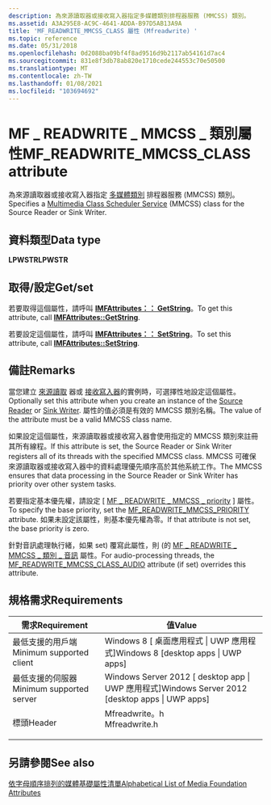 ```yaml
---
description: 為來源讀取器或接收寫入器指定多媒體類別排程器服務 (MMCSS) 類別。
ms.assetid: A3A295E8-AC9C-4641-ADDA-B97D5AB13A9A
title: 'MF_READWRITE_MMCSS_CLASS 屬性 (Mfreadwrite) '
ms.topic: reference
ms.date: 05/31/2018
ms.openlocfilehash: 0d2088ba09bf4f8ad9516d9b2117ab54161d7ac4
ms.sourcegitcommit: 831e8f3db78ab820e1710cede244553c70e50500
ms.translationtype: MT
ms.contentlocale: zh-TW
ms.lasthandoff: 01/08/2021
ms.locfileid: "103694692"
---
```

# <a name="mf_readwrite_mmcss_class-attribute"></a><span data-ttu-id="ca6be-103">MF \_ READWRITE \_ MMCSS \_ 類別屬性</span><span class="sxs-lookup"><span data-stu-id="ca6be-103">MF\_READWRITE\_MMCSS\_CLASS attribute</span></span>

<span data-ttu-id="ca6be-104">為來源讀取器或接收寫入器指定 [多媒體類別](../procthread/multimedia-class-scheduler-service.md) 排程器服務 (MMCSS) 類別。</span><span class="sxs-lookup"><span data-stu-id="ca6be-104">Specifies a [Multimedia Class Scheduler Service](../procthread/multimedia-class-scheduler-service.md) (MMCSS) class for the Source Reader or Sink Writer.</span></span>

## <a name="data-type"></a><span data-ttu-id="ca6be-105">資料類型</span><span class="sxs-lookup"><span data-stu-id="ca6be-105">Data type</span></span>

<span data-ttu-id="ca6be-106">**LPWSTR**</span><span class="sxs-lookup"><span data-stu-id="ca6be-106">**LPWSTR**</span></span>

## <a name="getset"></a><span data-ttu-id="ca6be-107">取得/設定</span><span class="sxs-lookup"><span data-stu-id="ca6be-107">Get/set</span></span>

<span data-ttu-id="ca6be-108">若要取得這個屬性，請呼叫 [**IMFAttributes：： GetString**](/windows/desktop/api/mfobjects/nf-mfobjects-imfattributes-getstring)。</span><span class="sxs-lookup"><span data-stu-id="ca6be-108">To get this attribute, call [**IMFAttributes::GetString**](/windows/desktop/api/mfobjects/nf-mfobjects-imfattributes-getstring).</span></span>

<span data-ttu-id="ca6be-109">若要設定這個屬性，請呼叫 [**IMFAttributes：： SetString**](/windows/desktop/api/mfobjects/nf-mfobjects-imfattributes-setstring)。</span><span class="sxs-lookup"><span data-stu-id="ca6be-109">To set this attribute, call [**IMFAttributes::SetString**](/windows/desktop/api/mfobjects/nf-mfobjects-imfattributes-setstring).</span></span>

## <a name="remarks"></a><span data-ttu-id="ca6be-110">備註</span><span class="sxs-lookup"><span data-stu-id="ca6be-110">Remarks</span></span>

<span data-ttu-id="ca6be-111">當您建立 [來源讀取](source-reader.md) 器或 [接收寫入器](sink-writer.md)的實例時，可選擇性地設定這個屬性。</span><span class="sxs-lookup"><span data-stu-id="ca6be-111">Optionally set this attribute when you create an instance of the [Source Reader](source-reader.md) or [Sink Writer](sink-writer.md).</span></span> <span data-ttu-id="ca6be-112">屬性的值必須是有效的 MMCSS 類別名稱。</span><span class="sxs-lookup"><span data-stu-id="ca6be-112">The value of the attribute must be a valid MMCSS class name.</span></span>

<span data-ttu-id="ca6be-113">如果設定這個屬性，來源讀取器或接收寫入器會使用指定的 MMCSS 類別來註冊其所有線程。</span><span class="sxs-lookup"><span data-stu-id="ca6be-113">If this attribute is set, the Source Reader or Sink Writer registers all of its threads with the specified MMCSS class.</span></span> <span data-ttu-id="ca6be-114">MMCSS 可確保來源讀取器或接收寫入器中的資料處理優先順序高於其他系統工作。</span><span class="sxs-lookup"><span data-stu-id="ca6be-114">The MMCSS ensures that data processing in the Source Reader or Sink Writer has priority over other system tasks.</span></span>

<span data-ttu-id="ca6be-115">若要指定基本優先權，請設定 [ [MF \_ READWRITE \_ MMCSS \_ priority](mf-readwrite-mmcss-priority.md) ] 屬性。</span><span class="sxs-lookup"><span data-stu-id="ca6be-115">To specify the base priority, set the [MF\_READWRITE\_MMCSS\_PRIORITY](mf-readwrite-mmcss-priority.md) attribute.</span></span> <span data-ttu-id="ca6be-116">如果未設定該屬性，則基本優先權為零。</span><span class="sxs-lookup"><span data-stu-id="ca6be-116">If that attribute is not set, the base priority is zero.</span></span>

<span data-ttu-id="ca6be-117">針對音訊處理執行緒，如果 set) 覆寫此屬性，則 (的 [MF \_ READWRITE \_ MMCSS \_ 類別 \_ 音訊](mf-readwrite-mmcss-class-audio.md) 屬性。</span><span class="sxs-lookup"><span data-stu-id="ca6be-117">For audio-processing threads, the [MF\_READWRITE\_MMCSS\_CLASS\_AUDIO](mf-readwrite-mmcss-class-audio.md) attribute (if set) overrides this attribute.</span></span>

## <a name="requirements"></a><span data-ttu-id="ca6be-118">規格需求</span><span class="sxs-lookup"><span data-stu-id="ca6be-118">Requirements</span></span>



| <span data-ttu-id="ca6be-119">需求</span><span class="sxs-lookup"><span data-stu-id="ca6be-119">Requirement</span></span> | <span data-ttu-id="ca6be-120">值</span><span class="sxs-lookup"><span data-stu-id="ca6be-120">Value</span></span> |
|-------------------------------------|------------------------------------------------------------------------------------------|
| <span data-ttu-id="ca6be-121">最低支援的用戶端</span><span class="sxs-lookup"><span data-stu-id="ca6be-121">Minimum supported client</span></span><br/> | <span data-ttu-id="ca6be-122">Windows 8 \[ 桌面應用程式 \| UWP 應用程式\]</span><span class="sxs-lookup"><span data-stu-id="ca6be-122">Windows 8 \[desktop apps \| UWP apps\]</span></span><br/>                                        |
| <span data-ttu-id="ca6be-123">最低支援的伺服器</span><span class="sxs-lookup"><span data-stu-id="ca6be-123">Minimum supported server</span></span><br/> | <span data-ttu-id="ca6be-124">Windows Server 2012 \[ desktop app \| UWP 應用程式\]</span><span class="sxs-lookup"><span data-stu-id="ca6be-124">Windows Server 2012 \[desktop apps \| UWP apps\]</span></span><br/>                              |
| <span data-ttu-id="ca6be-125">標頭</span><span class="sxs-lookup"><span data-stu-id="ca6be-125">Header</span></span><br/>                   | <dl> <span data-ttu-id="ca6be-126"><dt>Mfreadwrite。h</dt></span><span class="sxs-lookup"><span data-stu-id="ca6be-126"><dt>Mfreadwrite.h</dt></span></span> </dl> |



## <a name="see-also"></a><span data-ttu-id="ca6be-127">另請參閱</span><span class="sxs-lookup"><span data-stu-id="ca6be-127">See also</span></span>

<dl> <dt>

[<span data-ttu-id="ca6be-128">依字母順序排列的媒體基礎屬性清單</span><span class="sxs-lookup"><span data-stu-id="ca6be-128">Alphabetical List of Media Foundation Attributes</span></span>](alphabetical-list-of-media-foundation-attributes.md)
</dt> </dl>

 

 
